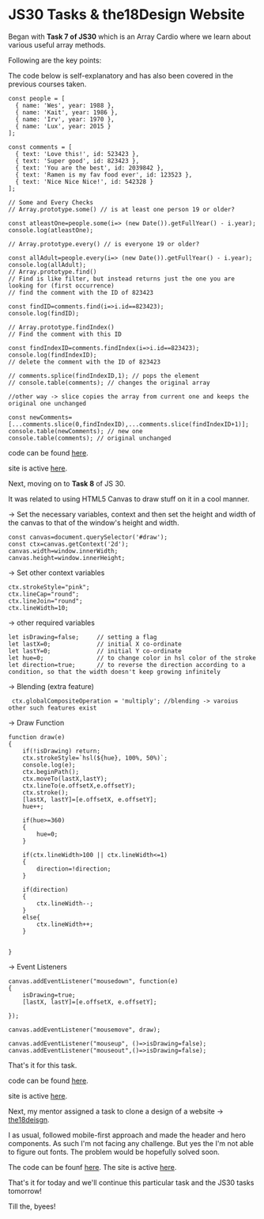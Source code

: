 # JS30 Tasks & the18Design Website

Began with **Task 7 of JS30** which is an Array Cardio where we learn about various useful array methods. 

Following are the key points:

The code below is self-explanatory and has also been covered in the previous courses taken.

    
    const people = [
      { name: 'Wes', year: 1988 },
      { name: 'Kait', year: 1986 },
      { name: 'Irv', year: 1970 },
      { name: 'Lux', year: 2015 }
    ];

    const comments = [
      { text: 'Love this!', id: 523423 },
      { text: 'Super good', id: 823423 },
      { text: 'You are the best', id: 2039842 },
      { text: 'Ramen is my fav food ever', id: 123523 },
      { text: 'Nice Nice Nice!', id: 542328 }
    ];

    // Some and Every Checks
    // Array.prototype.some() // is at least one person 19 or older?
     
    const atleastOne=people.some(i=> (new Date()).getFullYear() - i.year);
    console.log(atleastOne);

    // Array.prototype.every() // is everyone 19 or older?

    const allAdult=people.every(i=> (new Date()).getFullYear() - i.year);
    console.log(allAdult);
    // Array.prototype.find()
    // Find is like filter, but instead returns just the one you are looking for (first occurrence)
    // find the comment with the ID of 823423

    const findID=comments.find(i=>i.id==823423);
    console.log(findID);

    // Array.prototype.findIndex()
    // Find the comment with this ID
     
    const findIndexID=comments.findIndex(i=>i.id==823423);
    console.log(findIndexID);
    // delete the comment with the ID of 823423
     
    // comments.splice(findIndexID,1); // pops the element
    // console.table(comments); // changes the original array
  
    //other way -> slice copies the array from current one and keeps the original one unchanged

    const newComments=[...comments.slice(0,findIndexID),...comments.slice(findIndexID+1)];
    console.table(newComments); // new one
    console.table(comments); // original unchanged


 code can be found [here](https://github.com/jazzcodes/JS-30/pull/4).
 
 site is active [here](https://jazzcodes.github.io/JS-30/T7-ArrayCardioTwo/).


Next, moving on to **Task 8** of JS 30.

It was related to using HTML5 Canvas to draw stuff on it in a cool manner.

-> Set the necessary variables, context and then set the height and width of the canvas to that of the window's height and width. 

    const canvas=document.querySelector('#draw');
    const ctx=canvas.getContext('2d');
    canvas.width=window.innerWidth;
    canvas.height=window.innerHeight;
    
-> Set other context variables

    ctx.strokeStyle="pink";
    ctx.lineCap="round";
    ctx.lineJoin="round";
    ctx.lineWidth=10;
    
-> other required variables

    let isDrawing=false;     // setting a flag
    let lastX=0;             // initial X co-ordinate
    let lastY=0;             // initial Y co-ordinate
    let hue=0;               // to change color in hsl color of the stroke
    let direction=true;      // to reverse the direction according to a condition, so that the width doesn't keep growing infinitely
    
 -> Blending (extra feature)
 
     ctx.globalCompositeOperation = 'multiply'; //blending -> varoius other such features exist
     
 -> Draw Function
 
    function draw(e)
    {
        if(!isDrawing) return;
        ctx.strokeStyle=`hsl(${hue}, 100%, 50%)`;
        console.log(e);
        ctx.beginPath();
        ctx.moveTo(lastX,lastY);
        ctx.lineTo(e.offsetX,e.offsetY);
        ctx.stroke();
        [lastX, lastY]=[e.offsetX, e.offsetY];
        hue++;

        if(hue>=360)
        {
            hue=0;
        }

        if(ctx.lineWidth>100 || ctx.lineWidth<=1)
        {
            direction=!direction;
        }

        if(direction)
        {
            ctx.lineWidth--;
        }
        else{
            ctx.lineWidth++;
        }
   

    }


-> Event Listeners 

    
    canvas.addEventListener("mousedown", function(e)
    {
        isDrawing=true;
        [lastX, lastY]=[e.offsetX, e.offsetY];

    });

    canvas.addEventListener("mousemove", draw);

    canvas.addEventListener("mouseup", ()=>isDrawing=false);
    canvas.addEventListener("mouseout",()=>isDrawing=false);


That's it for this task.

 code can be found [here](https://github.com/jazzcodes/JS-30/pull/5).
 
 site is active [here](https://jazzcodes.github.io/JS-30/T8-HTML5Canvas/).

Next, my mentor assigned a task to clone a design of a website -> [the18deisgn](https://www.figma.com/file/nUxJOwYCBda192ZPODRnwY/High-Landing-%5BUIKIT%5D-Freebies-(Community)?type=design&node-id=0-161&t=307iFckns2ENnKnN-0).

I as usual, followed mobile-first approach and made the header and hero components. As such I'm not facing any challenge. But yes the I'm not able to figure out fonts. The problem would be hopefully solved soon.

The code can be founf [here](https://github.com/jazzcodes/the18Design/pulls).
The site is active [here](https://jazzcodes.github.io/the18Design/).

That's it for today and we'll continue this particular task and the JS30 tasks tomorrow! 

Till the, byees! 
